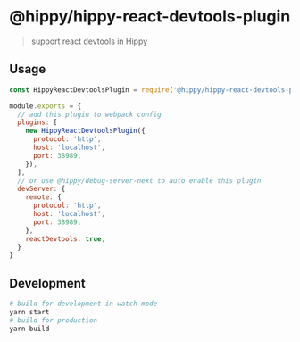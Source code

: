# @hippy/hippy-react-devtools-plugin

> support react devtools in Hippy

## Usage

```js
const HippyReactDevtoolsPlugin = require('@hippy/hippy-react-devtools-plugin');

module.exports = {
  // add this plugin to webpack config
  plugins: [
    new HippyReactDevtoolsPlugin({
      protocol: 'http',
      host: 'localhost',
      port: 38989,
    }),
  ],
  // or use @hippy/debug-server-next to auto enable this plugin
  devServer: {
    remote: {
      protocol: 'http',
      host: 'localhost',
      port: 38989,
    },
    reactDevtools: true,
  }
}
```

## Development

```bash
# build for development in watch mode
yarn start
# build for production
yarn build
```
